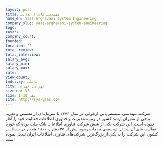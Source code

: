 ```yaml
---
layout: post
title: مهندسی یاس ارغوانی
name_en: Yaas Arghavani System Engineering
company_slug: yaas-arghavani-system-engineering
logo: 
cover: 
company_count:
founded:
location: ""
total_review: 
total_interview: 
salary_avg: 
salary_min: 
salary_max: 
rate: 
view_count: 
industry: بانکی
city: تهران, تهران
size_en: VS
size: 1-10 نفر
site: http://sys-yaas.com
---
```


شركت مهندسی سیستم یاس ارغوانی در سال ۱۳۷۶ با سرمایه‌ای از تخصص و تجربه برخی از مدیران ارشد كشور در زمینه مدیریت و فناوری اطلاعات فعالیت خود را آغاز نموده است. این شرکت یکی از شش شرکت فناوری اطلاعات بانک ملت بوده که حوزه فعالیت های آن بیشتر، توسعه‌ی خدمات  وجود بیش از ۳۵ دفتر و ۱۸۰۰ همکار در سرتاسر کشور، این شرکت را به یکی از بزرگ‌ترین شرکت‌های فناوری اطلاعات ایران تبدیل نموده است.
